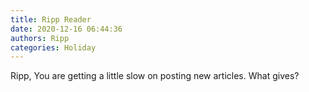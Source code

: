```yaml
---
title: Ripp Reader
date: 2020-12-16 06:44:36
authors: Ripp
categories: Holiday
---
```


 Ripp,
You are getting a little slow on posting new articles.  What gives?